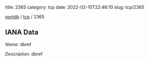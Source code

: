 title: 2365
category: tcp
date: 2022-02-10T22:46:10
slug: tcp/2365

[portdb](/) / [tcp](/category/tcp.html) / 2365


## IANA Data

_Name:_ dbref

_Description:_ dbref

